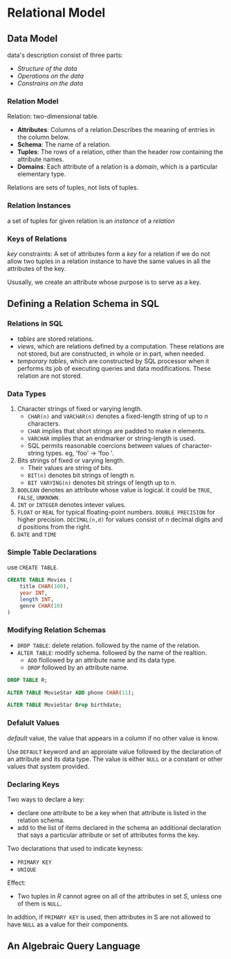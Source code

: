 # Relational Model

## Data Model

data's description consist of three parts:

- _Structure of the data_
- _Operations on the data_
- _Constrains on the data_

### Relation Model

Relation: two-dimensional table.

- **Attributes**: Columns of a relation.Describes the meaning of entries in the column below.
- **Schema**: The name of a relation.
- **Tuples**: The rows of a relation, other than the header row containing the attribute names.
- **Domains**: Each attribute of a relation is a _domain_, which is a particular elementary type.

Relations are sets of tuples, not lists of tuples.

### Relation Instances

a set of tuples for given relation is an _instance_ of a _relation_

### Keys of Relations

_key_ constraints: A set of attributes form a _key_ for a relation if we do not allow two tuples in a relation instance to have the same values in all the attributes of the key.

Ususally, we create an attribute whose purpose is to serve as a key.

## Defining a Relation Schema in SQL

### Relations in SQL

- _tables_ are stored relations.
- _views_, which are relations defined by a computation. These relations are not stored, but are constructed, in whole or in part, when needed.
- _temporary tables_, which are constructed by SQL processor when it performs its job of executing queries and data modifications. These relation are not stored.

### Data Types

1. Character strings of fixed or varying length.
   - `CHAR(n)` and `VARCHAR(n)` denotes a fixed-length string of up to _n_ characters.
   - `CHAR` implies that short strings are padded to make _n_ elements.
   - `VARCHAR` implies that an endmarker or string-length is used.
   - SQL permits reasonable coercions between values of character-string types. eg, 'foo' -> 'foo '.
2. Bits strings of fixed or varying length.
   - Their values are string of bits.
   - `BIT(n)` denotes bit strings of length n.
   - `BIT VARYING(n)` denotes bit strings of length up to n.
3. `BOOLEAN` denotes an attribute whose value is logical. it could be `TRUE`, `FALSE`, `UNKNOWN`.
4. `INT` or `INTEGER` denotes intever values.
5. `FLOAT` or `REAL` for typical floating-point numbers. `DOUBLE PRECISION` for higher precision. `DECIMAL(n,d)` for values consist of _n_ decimal digits and _d_ positions from the right.
6. `DATE` and `TIME`

### Simple Table Declarations

use `CREATE TABLE`.

```sql
CREATE TABLE Movies (
    title CHAR(100),
    year INT,
    length INT,
    genre CHAR(10)
)
```

### Modifying Relation Schemas

- `DROP TABLE`: delete relation. followed by the name of the relation.
- `ALTER TABLE`: modify schema. followed by the name of the realtion.
  - `ADD` flollowed by an attribute name and its data type.
  - `DROP` followed by an attribute name.

```sql
DROP TABLE R;

ALTER TABLE MovieStar ADD phone CHAR(11);

ALTER TABLE MovieStar Drop birthdate;
```

### Defalult Values

_default_ value, the value that appears in a column if no other value is know.

Use `DEFAULT` keyword and an approiate value followed by the declaration of an attribute and its data type. The value is either `NULL` or a constant or other values that system provided.

### Declaring Keys

Two ways to declare a key:

- declare one attribute to be a key when that attribute is listed in the relation schema.
- add to the list of items declared in the schema an additional declaration that says a particular attribute or set of attributes forms the key.

Two declarations that used to indicate keyness:

- `PRIMARY KEY`
- `UNIQUE`

Effect:

- Two tuples in _R_ cannot agree on all of the attributes in set _S_, unless one of them is `NULL`.

In addtion, if `PRIMARY KEY` is used, then attributes in S are not allowed to have `NULL` as a value for their components.

## An Algebraic Query Language

